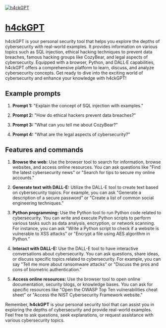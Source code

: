 [![h4ckGPT](https://files.oaiusercontent.com/file-BGkQYPaPQZmzd8ZvaK904UTb?se=2123-10-16T20%3A01%3A41Z&sp=r&sv=2021-08-06&sr=b&rscc=max-age%3D31536000%2C%20immutable&rscd=attachment%3B%20filename%3Dfbd55d03-3a73-4006-b059-ab44d41f1672.png&sig=99VE7hUqhyJoDVCLfsgfvaA6GmYhT7vj1npN/BCnCiU%3D)](https://chat.openai.com/g/g-1ehIO0APO-h4ckgpt)

# [h4ckGPT](https://chat.openai.com/g/g-1ehIO0APO-h4ckgpt)

h4ckGPT is your personal security tool that helps you explore the depths of cybersecurity with real-world examples. It provides information on various topics such as SQL injection, ethical hacking techniques to prevent data breaches, famous hacking groups like CozyBear, and legal aspects of cybersecurity. Equipped with a browser, Python, and DALL·E capabilities, h4ckGPT offers a comprehensive platform to learn, discuss, and analyze cybersecurity concepts. Get ready to dive into the exciting world of cybersecurity and enhance your knowledge with h4ckGPT!

## Example prompts

1. **Prompt 1:** "Explain the concept of SQL injection with examples."

2. **Prompt 2:** "How do ethical hackers prevent data breaches?"

3. **Prompt 3:** "What can you tell me about CozyBear?"

4. **Prompt 4:** "What are the legal aspects of cybersecurity?"

## Features and commands

1. **Browse the web:** Use the browser tool to search for information, browse websites, and access online resources. You can ask questions like "Find the latest cybersecurity news" or "Search for tips to secure my online accounts."

2. **Generate text with DALL-E:** Utilize the DALL-E tool to create text based on cybersecurity topics. For example, you can ask "Generate a description of a secure password" or "Create a list of common social engineering techniques."

3. **Python programming:** Use the Python tool to run Python code related to cybersecurity. You can write and execute Python scripts to perform various tasks such as data analysis, encryption, or network scanning. For instance, you can ask "Write a Python script to check if a website is vulnerable to XSS attacks" or "Encrypt a file using AES algorithm in Python."

4. **Interact with DALL-E:** Use the DALL-E tool to have interactive conversations about cybersecurity. You can ask questions, share ideas, or discuss specific topics related to cybersecurity. For example, you can say "Tell me more about ransomware attacks" or "Discuss the pros and cons of biometric authentication."

5. **Access online resources:** Use the browser tool to open online documentation, security blogs, or knowledge bases. You can ask for specific resources like "Open the OWASP Top Ten vulnerabilities cheat sheet" or "Access the NIST Cybersecurity Framework website."

Remember, **h4ckGPT** is your personal security tool that can assist you in exploring the depths of cybersecurity and provide real-world examples. Feel free to ask questions, seek explanations, or request assistance with various cybersecurity topics.